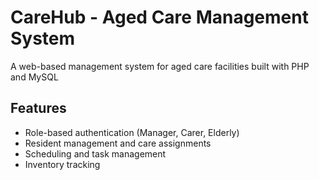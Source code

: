 # CareHub - Aged Care Management System

A web-based management system for aged care facilities built with PHP and MySQL

## Features
- Role-based authentication (Manager, Carer, Elderly)
- Resident management and care assignments
- Scheduling and task management
- Inventory tracking
